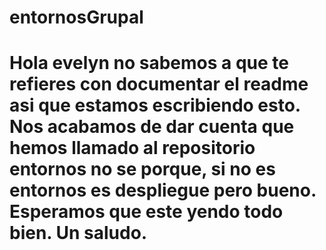 # entornosGrupal
# Hola evelyn no sabemos a que te refieres con documentar el readme asi que estamos escribiendo esto. Nos acabamos de dar cuenta que hemos llamado al repositorio entornos no se porque, si no es entornos es despliegue pero bueno. Esperamos que este yendo todo bien. Un saludo.